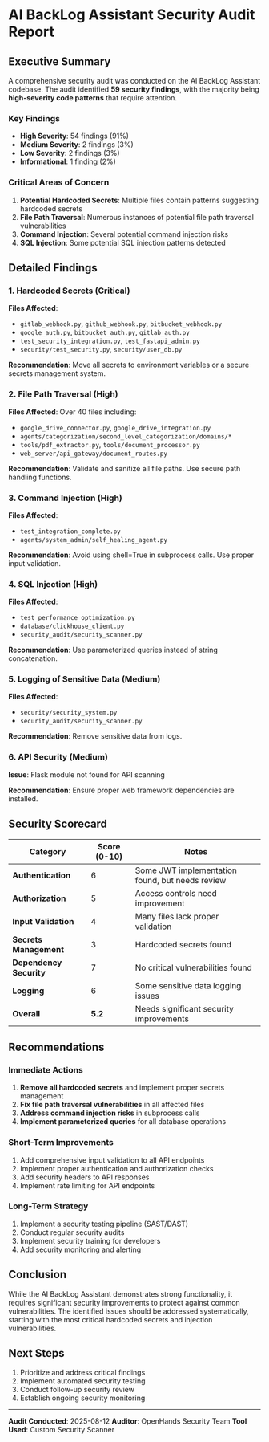 

# AI BackLog Assistant Security Audit Report

## Executive Summary

A comprehensive security audit was conducted on the AI BackLog Assistant codebase. The audit identified **59 security findings**, with the majority being **high-severity code patterns** that require attention.

### Key Findings

- **High Severity**: 54 findings (91%)
- **Medium Severity**: 2 findings (3%)
- **Low Severity**: 2 findings (3%)
- **Informational**: 1 finding (2%)

### Critical Areas of Concern

1. **Potential Hardcoded Secrets**: Multiple files contain patterns suggesting hardcoded secrets
2. **File Path Traversal**: Numerous instances of potential file path traversal vulnerabilities
3. **Command Injection**: Several potential command injection risks
4. **SQL Injection**: Some potential SQL injection patterns detected

## Detailed Findings

### 1. Hardcoded Secrets (Critical)

**Files Affected**:
- `gitlab_webhook.py`, `github_webhook.py`, `bitbucket_webhook.py`
- `google_auth.py`, `bitbucket_auth.py`, `gitlab_auth.py`
- `test_security_integration.py`, `test_fastapi_admin.py`
- `security/test_security.py`, `security/user_db.py`

**Recommendation**: Move all secrets to environment variables or a secure secrets management system.

### 2. File Path Traversal (High)

**Files Affected**: Over 40 files including:
- `google_drive_connector.py`, `google_drive_integration.py`
- `agents/categorization/second_level_categorization/domains/*`
- `tools/pdf_extractor.py`, `tools/document_processor.py`
- `web_server/api_gateway/document_routes.py`

**Recommendation**: Validate and sanitize all file paths. Use secure path handling functions.

### 3. Command Injection (High)

**Files Affected**:
- `test_integration_complete.py`
- `agents/system_admin/self_healing_agent.py`

**Recommendation**: Avoid using shell=True in subprocess calls. Use proper input validation.

### 4. SQL Injection (High)

**Files Affected**:
- `test_performance_optimization.py`
- `database/clickhouse_client.py`
- `security_audit/security_scanner.py`

**Recommendation**: Use parameterized queries instead of string concatenation.

### 5. Logging of Sensitive Data (Medium)

**Files Affected**:
- `security/security_system.py`
- `security_audit/security_scanner.py`

**Recommendation**: Remove sensitive data from logs.

### 6. API Security (Medium)

**Issue**: Flask module not found for API scanning

**Recommendation**: Ensure proper web framework dependencies are installed.

## Security Scorecard

| Category | Score (0-10) | Notes |
|----------|-------------|-------|
| **Authentication** | 6 | Some JWT implementation found, but needs review |
| **Authorization** | 5 | Access controls need improvement |
| **Input Validation** | 4 | Many files lack proper validation |
| **Secrets Management** | 3 | Hardcoded secrets found |
| **Dependency Security** | 7 | No critical vulnerabilities found |
| **Logging** | 6 | Some sensitive data logging issues |
| **Overall** | **5.2** | Needs significant security improvements |

## Recommendations

### Immediate Actions

1. **Remove all hardcoded secrets** and implement proper secrets management
2. **Fix file path traversal vulnerabilities** in all affected files
3. **Address command injection risks** in subprocess calls
4. **Implement parameterized queries** for all database operations

### Short-Term Improvements

1. Add comprehensive input validation to all API endpoints
2. Implement proper authentication and authorization checks
3. Add security headers to API responses
4. Implement rate limiting for API endpoints

### Long-Term Strategy

1. Implement a security testing pipeline (SAST/DAST)
2. Conduct regular security audits
3. Implement security training for developers
4. Add security monitoring and alerting

## Conclusion

While the AI BackLog Assistant demonstrates strong functionality, it requires significant security improvements to protect against common vulnerabilities. The identified issues should be addressed systematically, starting with the most critical hardcoded secrets and injection vulnerabilities.

## Next Steps

1. Prioritize and address critical findings
2. Implement automated security testing
3. Conduct follow-up security review
4. Establish ongoing security monitoring

---

**Audit Conducted**: 2025-08-12
**Auditor**: OpenHands Security Team
**Tool Used**: Custom Security Scanner

